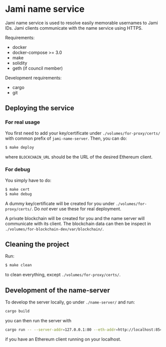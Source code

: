# Jami name service

Jami name service is used to resolve easily memorable usernames to Jami IDs. Jami
clients communicate with the name service using HTTPS.

Requirements:

  - docker
  - docker-compose >= 3.0
  - make
  - solidity
  - geth (if council member)
 
Development requirements:

  - cargo
  - git
  
## Deploying the service

### For real usage

You first need to add your key/certificate under `./volumes/for-proxy/certs/` with common
prefix of `jami-name-server`.
Then, you can do:

```sh
$ make deploy
```

where `BLOCKCHAIN_URL` should be the URL of the desired Ethereum client.

### For debug

You simply have to do:

```sh
$ make cert
$ make debug
```

A dummy key/certificate will be created for you under `./volumes/for-proxy/certs/`.  Do
*not* ever use these for real deployment.

A private blockchain will be created for you and the name server will
communicate with its client.  The blockchain data can then be inspect in
`./volumes/for-blockchain-dev/var/blockchain/`.

## Cleaning the project

Run:

```sh
$ make clean
```

to clean everything, except `./volumes/for-proxy/certs/`.

## Development of the name-server

To develop the server locally, go under `./name-server/` and run:

```sh
cargo build
```

you can then run the server with

```sh
cargo run -- --server-addr=127.0.0.1:80 --eth-addr=http://localhost:8545 COUNCIL-ABI COUNCIL-ADDR
```

if you have an Ethereum client running on your localhost.

